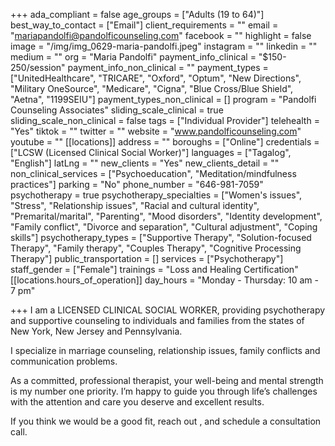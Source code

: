 +++
ada_compliant = false
age_groups = ["Adults (19 to 64)"]
best_way_to_contact = ["Email"]
client_requirements = ""
email = "mariapandolfi@pandolficounseling.com"
facebook = ""
highlight = false
image = "/img/img_0629-maria-pandolfi.jpeg"
instagram = ""
linkedin = ""
medium = ""
org = "Maria Pandolfi"
payment_info_clinical = "$150-250/session"
payment_info_non_clinical = ""
payment_types = ["UnitedHealthcare", "TRICARE", "Oxford", "Optum", "New Directions", "Military OneSource", "Medicare", "Cigna", "Blue Cross/Blue Shield", "Aetna", "1199SEIU"]
payment_types_non_clinical = []
program = "Pandolfi Counseling Associates"
sliding_scale_clinical = true
sliding_scale_non_clinical = false
tags = ["Individual Provider"]
telehealth = "Yes"
tiktok = ""
twitter = ""
website = "www.pandolficounseling.com"
youtube = ""
[[locations]]
address = ""
boroughs = ["Online"]
credentials = ["LCSW (Licensed Clinical Social Worker)"]
languages = ["Tagalog", "English"]
latLng = ""
new_clients = "Yes"
new_clients_detail = ""
non_clinical_services = ["Psychoeducation", "Meditation/mindfulness practices"]
parking = "No"
phone_number = "646-981-7059"
psychotherapy = true
psychotherapy_specialties = ["Women's issues", "Stress", "Relationship issues", "Racial and cultural identity", "Premarital/marital", "Parenting", "Mood disorders", "Identity development", "Family conflict", "Divorce and separation", "Cultural adjustment", "Coping skills"]
psychotherapy_types = ["Supportive Therapy", "Solution-focused Therapy", "Family therapy", "Couples Therapy", "Cognitive Processing Therapy"]
public_transportation = []
services = ["Psychotherapy"]
staff_gender = ["Female"]
trainings = "Loss and Healing Certification"
[[locations.hours_of_operation]]
day_hours = "Monday - Thursday: 10 am - 7 pm"

+++
I am a LICENSED CLINICAL SOCIAL WORKER, providing psychotherapy and supportive counseling to individuals and families from the states of New York, New Jersey and Pennsylvania.   
  
I specialize in marriage counseling, relationship issues, family conflicts and communication problems.   
  
As a committed, professional therapist, your well-being and mental strength is my number one priority. I’m happy to guide you through life’s challenges with the attention and care you deserve and excellent results.   
  
If you think we would be a good fit, reach out , and schedule a consultation call. 
